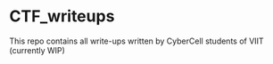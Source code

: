 # CTF_writeups
This repo contains all write-ups written by CyberCell students of VIIT (currently WIP)
